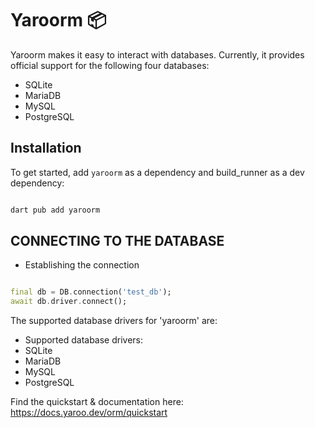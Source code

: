 # Yaroorm 📦

Yaroorm makes it easy to interact with databases. Currently, it provides official support for the following four databases:

- SQLite
- MariaDB
- MySQL
- PostgreSQL

## Installation

To get started, add `yaroorm` as a dependency and build_runner as a dev dependency:

```dart

dart pub add yaroorm


```


## CONNECTING TO THE DATABASE

- Establishing the connection

```dart

final db = DB.connection('test_db');
await db.driver.connect();

```

The supported database drivers for 'yaroorm' are:

- Supported database drivers:
- SQLite
- MariaDB
- MySQL
- PostgreSQL





Find the quickstart & documentation here: https://docs.yaroo.dev/orm/quickstart
